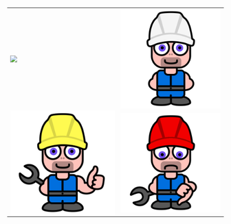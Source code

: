 <table style="border-style:none;">
<tr style="border-style:none;">
  <td style="border-style:none;"><img align='center' src="https://raw.githubusercontent.com/monsterkodi/konrad/master/img/konrad_sleep.png"></td>
  <td style="border-style:none;"><img align='center' src="https://raw.githubusercontent.com/monsterkodi/konrad/master/img/konrad_idle.png"></td>
</tr><tr style="border-style:none;">
<td style="border-style:none;"><img align='center' src="https://raw.githubusercontent.com/monsterkodi/konrad/master/img/konrad_ok.png"></td>
<td style="border-style:none;"><img align='center' src="https://raw.githubusercontent.com/monsterkodi/konrad/master/img/konrad_error.png"></td>
</tr>
</table>
